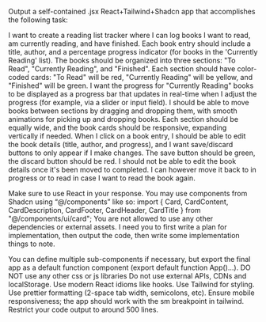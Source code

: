 Output a self-contained .jsx React+Tailwind+Shadcn app that accomplishes the following task:

<task>
I want to create a reading list tracker where I can log books I want to read, am currently reading, and have finished. Each book entry should include a title, author, and a percentage progress indicator (for books in the 'Currently Reading' list). The books should be organized into three sections: "To Read", "Currently Reading", and "Finished". Each section should have color-coded cards: "To Read" will be red, "Currently Reading" will be yellow, and "Finished" will be green. I want the progress for "Currently Reading" books to be displayed as a progress bar that updates in real-time when I adjust the progress (for example, via a slider or input field). I should be able to move books between sections by dragging and dropping them, with smooth animations for picking up and dropping books. Each section should be equally wide, and the book cards should be responsive, expanding vertically if needed. When I click on a book entry, I should be able to edit the book details (title, author, and progress), and I want save/discard buttons to only appear if I make changes. The save button should be green, the discard button should be red. I should not be able to edit the book details once it's been moved to completed. I can however move it back to in progress or to read in case I want to read the book again.
</task>


Make sure to use React in your response. You may use components from Shadcn using “@/components” like so: import { Card, CardContent, CardDescription, CardFooter, CardHeader, CardTitle } from "@/components/ui/card"; You are not allowed to use any other dependencies or external assets.
I need you to first write a plan for implementation, then output the code, then write some implementation things to note.

You can define multiple sub-components if necessary, but export the final app as a default function component (export default function App()...).
DO NOT use any other css or js libraries
Do not use external APIs, CDNs and localStorage.
Use modern React idioms like hooks.
Use Tailwind for styling.
Use prettier formatting (2-space tab width, semicolons, etc).
Ensure mobile responsiveness; the app should work with the sm breakpoint in tailwind.
Restrict your code output to around 500 lines.
